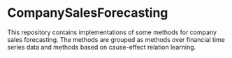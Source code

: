 # CompanySalesForecasting
This repository contains implementations of some methods for company sales forecasting. The methods are grouped as methods over financial time series data and methods based on cause-effect relation learning. 

